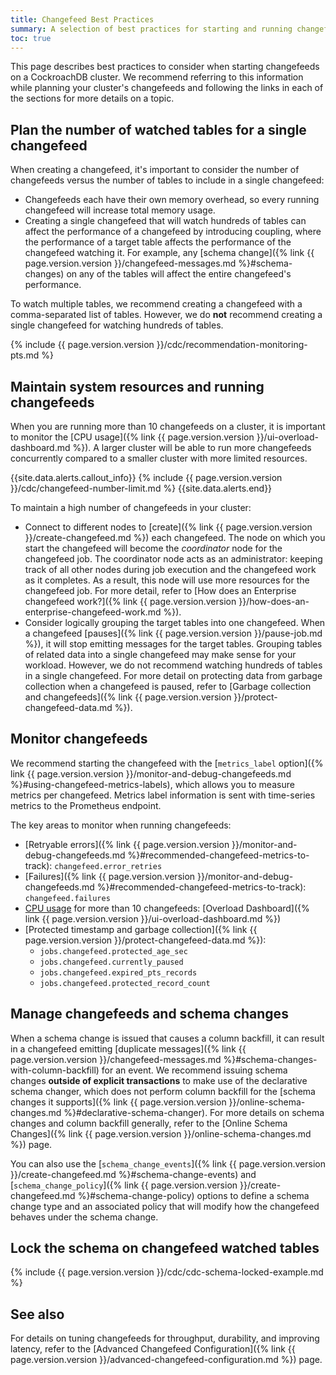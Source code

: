 ```yaml
---
title: Changefeed Best Practices
summary: A selection of best practices for starting and running changefeeds.
toc: true
---
```


This page describes best practices to consider when starting changefeeds on a CockroachDB cluster. We recommend referring to this information while planning your cluster's changefeeds and following the links in each of the sections for more details on a topic.

## Plan the number of watched tables for a single changefeed

When creating a changefeed, it's important to consider the number of changefeeds versus the number of tables to include in a single changefeed:

- Changefeeds each have their own memory overhead, so every running changefeed will increase total memory usage.
- Creating a single changefeed that will watch hundreds of tables can affect the performance of a changefeed by introducing coupling, where the performance of a target table affects the performance of the changefeed watching it. For example, any [schema change]({% link {{ page.version.version }}/changefeed-messages.md %}#schema-changes) on any of the tables will affect the entire changefeed's performance.

To watch multiple tables, we recommend creating a changefeed with a comma-separated list of tables. However, we do **not** recommend creating a single changefeed for watching hundreds of tables.

{% include {{ page.version.version }}/cdc/recommendation-monitoring-pts.md %}

## Maintain system resources and running changefeeds

When you are running more than 10 changefeeds on a cluster, it is important to monitor the [CPU usage]({% link {{ page.version.version }}/ui-overload-dashboard.md %}). A larger cluster will be able to run more changefeeds concurrently compared to a smaller cluster with more limited resources.

{{site.data.alerts.callout_info}}
{% include {{ page.version.version }}/cdc/changefeed-number-limit.md %}
{{site.data.alerts.end}}

To maintain a high number of changefeeds in your cluster:

- Connect to different nodes to [create]({% link {{ page.version.version }}/create-changefeed.md %}) each changefeed. The node on which you start the changefeed will become the _coordinator_ node for the changefeed job. The coordinator node acts as an administrator: keeping track of all other nodes during job execution and the changefeed work as it completes. As a result, this node will use more resources for the changefeed job. For more detail, refer to [How does an Enterprise changefeed work?]({% link {{ page.version.version }}/how-does-an-enterprise-changefeed-work.md %}).
- Consider logically grouping the target tables into one changefeed. When a changefeed [pauses]({% link {{ page.version.version }}/pause-job.md %}), it will stop emitting messages for the target tables. Grouping tables of related data into a single changefeed may make sense for your workload. However, we do not recommend watching hundreds of tables in a single changefeed. For more detail on protecting data from garbage collection when a changefeed is paused, refer to [Garbage collection and changefeeds]({% link {{ page.version.version }}/protect-changefeed-data.md %}).

## Monitor changefeeds

We recommend starting the changefeed with the [`metrics_label` option]({% link {{ page.version.version }}/monitor-and-debug-changefeeds.md %}#using-changefeed-metrics-labels), which allows you to measure metrics per changefeed. Metrics label information is sent with time-series metrics to the Prometheus endpoint.

The key areas to monitor when running changefeeds:

- [Retryable errors]({% link {{ page.version.version }}/monitor-and-debug-changefeeds.md %}#recommended-changefeed-metrics-to-track): `changefeed.error_retries`
- [Failures]({% link {{ page.version.version }}/monitor-and-debug-changefeeds.md %}#recommended-changefeed-metrics-to-track): `changefeed.failures`
- [CPU usage](#maintain-system-resources-and-running-changefeeds) for more than 10 changefeeds: [Overload Dashboard]({% link {{ page.version.version }}/ui-overload-dashboard.md %})
- [Protected timestamp and garbage collection]({% link {{ page.version.version }}/protect-changefeed-data.md %}): 
    - `jobs.changefeed.protected_age_sec`
    - `jobs.changefeed.currently_paused`
    - `jobs.changefeed.expired_pts_records`
    - `jobs.changefeed.protected_record_count`

## Manage changefeeds and schema changes

When a schema change is issued that causes a column backfill, it can result in a changefeed emitting [duplicate messages]({% link {{ page.version.version }}/changefeed-messages.md %}#schema-changes-with-column-backfill) for an event. We recommend issuing schema changes **outside of explicit transactions** to make use of the declarative schema changer, which does not perform column backfill for the [schema changes it supports]({% link {{ page.version.version }}/online-schema-changes.md %}#declarative-schema-changer). For more details on schema changes and column backfill generally, refer to the [Online Schema Changes]({% link {{ page.version.version }}/online-schema-changes.md %}) page.

You can also use the [`schema_change_events`]({% link {{ page.version.version }}/create-changefeed.md %}#schema-change-events) and [`schema_change_policy`]({% link {{ page.version.version }}/create-changefeed.md %}#schema-change-policy) options to define a schema change type and an associated policy that will modify how the changefeed behaves under the schema change.

## Lock the schema on changefeed watched tables

{% include {{ page.version.version }}/cdc/cdc-schema-locked-example.md %}

## See also

For details on tuning changefeeds for throughput, durability, and improving latency, refer to the [Advanced Changefeed Configuration]({% link {{ page.version.version }}/advanced-changefeed-configuration.md %}) page.


